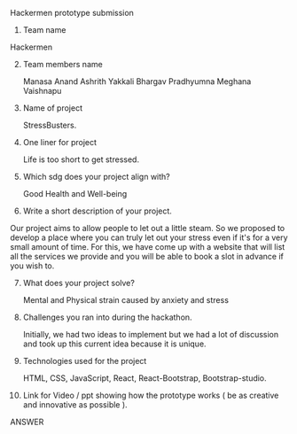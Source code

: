 Hackermen prototype submission



1. Team name 

  Hackermen

2. Team members name 

   Manasa Anand
   Ashrith Yakkali
   Bhargav Pradhyumna
   Meghana Vaishnapu

3. Name of project

   StressBusters.

4. One liner for project

   Life is too short to get stressed.

5. Which sdg does your project align with? 

   Good Health and Well-being

6. Write a short description of your project.  

Our project aims to allow people to let out a little steam. So we proposed to develop a place where you can truly let out your stress even if it's for a very small amount of time. For this, we have come up with a website that will list all the services we provide and you will be able to book a slot in advance if you wish to.

7. What does your project solve? 

   Mental and Physical strain caused by anxiety and stress

8. Challenges you ran into during the hackathon.  

   Initially, we had two ideas to implement but we had a lot of discussion and took up this current idea because it is unique.

9. Technologies used for the project 

   HTML, CSS, JavaScript, React, React-Bootstrap, Bootstrap-studio.

10. Link for Video / ppt showing how the prototype works ( be as creative and innovative as possible ).  

   ANSWER

